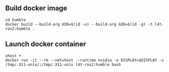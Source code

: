 ## Build docker image

```
cd humble
docker build --build-arg UID=$(id -u) --build-arg GID=$(id -g) -t l4t-ros2:humble .
```

## Launch docker container

```
xhost +
docker run -it --rm --net=host --runtime nvidia -e DISPLAY=$DISPLAY -v /tmp/.X11-unix/:/tmp/.X11-unix l4t-ros2:humble bash
```
